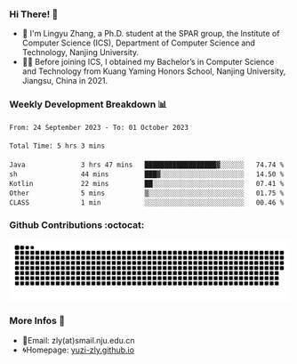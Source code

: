 ### Hi There! 👋 
- 🐳 I'm Lingyu Zhang, a Ph.D. student at the SPAR group, the Institute of Computer Science (ICS), Department of Computer Science and Technology, Nanjing University.
- 🧑‍🎓 Before joining ICS, I obtained my Bachelor’s in Computer Science and Technology from Kuang Yaming Honors School, Nanjing University, Jiangsu, China in 2021.

### Weekly Development Breakdown :bar_chart:

<!--START_SECTION:waka-->

```txt
From: 24 September 2023 - To: 01 October 2023

Total Time: 5 hrs 3 mins

Java              3 hrs 47 mins   ██████████████████▓░░░░░░   74.74 %
sh                44 mins         ███▓░░░░░░░░░░░░░░░░░░░░░   14.50 %
Kotlin            22 mins         ██░░░░░░░░░░░░░░░░░░░░░░░   07.41 %
Other             5 mins          ▒░░░░░░░░░░░░░░░░░░░░░░░░   01.75 %
CLASS             1 min           ░░░░░░░░░░░░░░░░░░░░░░░░░   00.46 %
```

<!--END_SECTION:waka-->

### Github Contributions :octocat:

![](https://raw.githubusercontent.com/yuzi-zly/yuzi-zly/output/github-contribution-grid-snake.svg)              


### More Infos 📖

- 📧Email: zly(at)smail.nju.edu.cn
- 🌀Homepage: [yuzi-zly.github.io](https://yuzi-zly.github.io/)
